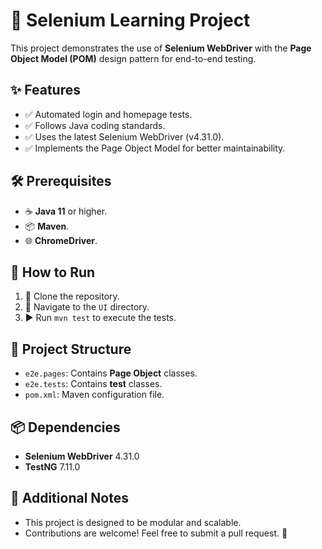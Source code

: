 # 🚀 Selenium Learning Project

This project demonstrates the use of **Selenium WebDriver** with the **Page Object Model (POM)** design pattern for end-to-end testing.

## ✨ Features
- ✅ Automated login and homepage tests.
- ✅ Follows Java coding standards.
- ✅ Uses the latest Selenium WebDriver (v4.31.0).
- ✅ Implements the Page Object Model for better maintainability.

## 🛠️ Prerequisites
- ☕ **Java 11** or higher.
- 📦 **Maven**.
- 🌐 **ChromeDriver**.

## 🚀 How to Run
1. 📂 Clone the repository.
2. 📁 Navigate to the `UI` directory.
3. ▶️ Run `mvn test` to execute the tests.

## 📂 Project Structure
- `e2e.pages`: Contains **Page Object** classes.
- `e2e.tests`: Contains **test** classes.
- `pom.xml`: Maven configuration file.

## 📦 Dependencies
- **Selenium WebDriver** 4.31.0
- **TestNG** 7.11.0

## 📖 Additional Notes
- This project is designed to be modular and scalable.
- Contributions are welcome! Feel free to submit a pull request. 🤝
